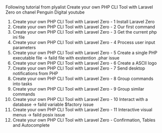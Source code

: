 Following tutorial from plyalist Create your own PHP CLI Tool with Laravel Zero on chanel Penguin Digital youtube

01. Create your own PHP CLI Tool with Laravel Zero - 1 Install Laravel Zero
02. Create your own PHP CLI Tool with Laravel Zero - 2 Our first command
03. Create your own PHP CLI Tool with Laravel Zero - 3 Get the current php ini file
04. Create your own PHP CLI Tool with Laravel Zero - 4 Process user input parameters
05. Create your own PHP CLI Tool with Laravel Zero - 5 Create a single PHP executable file -> faild file with exstention .phar issue
06. Create your own PHP CLI Tool with Laravel Zero - 6 Create a ASCII logo
07. Create your own PHP CLI Tool with Laravel Zero - 7 Send desktop notifications from PHP
08. Create your own PHP CLI Tool with Laravel Zero - 8 Group commands into tasks
09. Create your own PHP CLI Tool with Laravel Zero - 9 Group similar commands
10. Create your own PHP CLI Tool with Laravel Zero - 10 Interact with a database -> faild variable $factory issue
11. Create your own PHP CLI Tool with Laravel Zero - 11 Interactive visual menus -> faild posix issue
12. Create your own PHP CLI Tool with Laravel Zero - Confirmation, Tables and Autocomplete